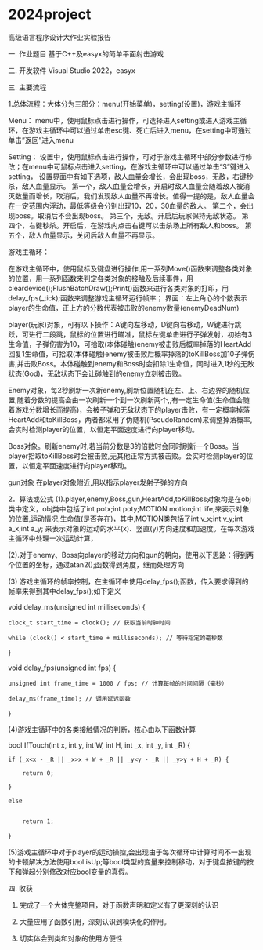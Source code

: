 # 2024project


高级语言程序设计大作业实验报告


一. 	作业题目
基于C++及easyx的简单平面射击游戏

二. 	开发软件
Visual Studio 2022，easyx


三. 	主要流程

1.总体流程：大体分为三部分：menu(开始菜单)，setting(设置)，游戏主循环

Menu：
menu中，使用鼠标点击进行操作，可选择进入setting或进入游戏主循环，在游戏主循环中可以通过单击esc键、死亡后进入menu，在setting中可通过单击”返回”进入menu

Setting：
设置中，使用鼠标点击进行操作，可对于游戏主循环中部分参数进行修改；在menu中可鼠标点击进入setting，在游戏主循环中可以通过单击“S”键进入setting， 
设置界面中有如下选项，敌人血量会增长，会出现boss，无敌，右键秒杀，敌人血量显示。
第一个，敌人血量会增长，开启时敌人血量会随着敌人被消灭数量而增长，取消后，我们发现敌人血量不再增长。值得一提的是，敌人血量会在一定范围内浮动，最低等级会分别出现10，20，30血量的敌人。
第二个，会出现boss。取消后不会出现boss。
第三个，无敌。开启后玩家保持无敌状态。
第四个，右键秒杀。开启后，在游戏内点击右键可以击杀场上所有敌人和boss。
第五个，敌人血量显示，关闭后敌人血量不再显示。

游戏主循环：

在游戏主循环中，使用鼠标及键盘进行操作,用一系列Move()函数来调整各类对象的位置，用一系列函数来判定各类对象的接触及后续事件，用cleardevice();FlushBatchDraw();Print()函数来进行各类对象的打印，用delay_fps(_tick);函数来调整游戏主循环运行帧率；
界面：左上角心的个数表示player的生命值，正上方的分数代表被击败的enemy数量(enemyDeadNum)

player(玩家)对象，可有以下操作：A键向左移动，D键向右移动，W键进行跳跃，可进行二段跳，鼠标的位置进行瞄准，鼠标左键单击进行子弹发射，初始有3生命值，子弹伤害为10，可拾取(本体碰触)enemy被击败后概率掉落的HeartAdd回复1生命值，可拾取(本体碰触)enemy被击败后概率掉落的toKillBoss加10子弹伤害,并击败Boss。本体碰触到enemy和Boss时会扣除1生命值，同时进入1秒的无敌状态(God)，无敌状态下会让碰触到的enemy立刻被击败。

Enemy对象，每2秒刷新一次新enemy,刷新位置随机在左、上、右边界的随机位置,随着分数的提高会由一次刷新一个到一次刷新两个,,有一定生命值(生命值会随着游戏分数增长而提高)，会被子弹和无敌状态下的player击败，有一定概率掉落HeartAdd和toKillBoss，两者都采用了伪随机(PseudoRandom)来调整掉落概率,会实时检测player的位置，以恒定平面速度进行向player移动。 

Boss对象。刷新enemy时,若当前分数是3的倍数时会同时刷新一个Boss。当player拾取toKillBoss时会被击败,无其他正常方式被击败。会实时检测player的位置，以恒定平面速度进行向player移动。 

gun对象 在player对象附近,用以指示player发射子弹的方向

2．算法或公式
(1).player,enemy,Boss,gun,HeartAdd,toKillBoss对象均是在obj类中定义，obj类中包括了int potx;int poty;MOTION motion;int life;来表示对象的位置,运动情况,生命值(是否存在)，其中,MOTION类包括了int v_x;int v_y;int a_x;int a_y; 来表示对象的运动的水平(x)、竖直(y)方向速度和加速度。在每次游戏主循环中处理一次运动计算，

(2).对于enemy、Boss向player的移动方向和gun的朝向，使用以下思路：得到两个位置的坐标，通过atan2();函数得到角度，继而处理方向

(3) 游戏主循环的帧率控制，在主循环中使用delay_fps();函数，传入要求得到的帧率来得到其中delay_fps();如下定义

void delay_ms(unsigned int milliseconds) {

	clock_t start_time = clock(); // 获取当前时钟时间
 
	while (clock() < start_time + milliseconds); // 等待指定的毫秒数
 
}

void delay_fps(unsigned int fps) {

	unsigned int frame_time = 1000 / fps; // 计算每帧的时间间隔（毫秒）
 
	delay_ms(frame_time); // 调用延迟函数
 
}

(4)游戏主循环中的各类接触情况的判断，核心由以下函数计算

bool IfTouch(int x, int y, int W, int H, int _x, int _y, int _R) {

	if (_x<x - _R || _x>x + W + _R || _y<y - _R || _y>y + H + _R) {
 
		return 0;
  
	}
 
	else


		return 1;
  
}

(5)游戏主循环中对于player的运动操控,会出现由于每次循环中计算时间不一出现的卡顿解决方法使用bool isUp;等bool类型的变量来控制移动，对于键盘按键的按下和弹起分别修改对应bool变量的真假。


四. 	收获

1.	完成了一个大体完整项目，对于函数声明和定义有了更深刻的认识

2.	大量应用了函数引用，深刻认识到模块化的作用。

3.	切实体会到类和对象的使用方便性
